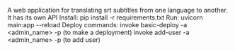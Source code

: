 A web application for translating srt subtitles from one language to another. It has its own API
Install: pip install -r requirements.txt
Run: uvicorn main:app --reload
Deploy commands: invoke basic-deploy -a <admin_name> -p <password> (to make a deployment)
                 invoke add-user -a <admin_name> -p <password> (to add user)
